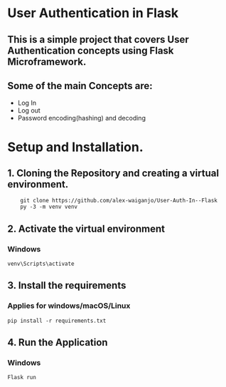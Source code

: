 # User Authentication in Flask
## This is a simple project that covers User Authentication concepts using Flask Microframework.
## Some of the main Concepts are:
 - Log In
 - Log out
 - Password encoding(hashing) and decoding
# Setup and Installation.
## 1. Cloning the Repository and creating a virtual environment.
 ``` 
     git clone https://github.com/alex-waiganjo/User-Auth-In--Flask    
     py -3 -m venv venv
 ```
## 2. Activate the virtual environment
### Windows
```
venv\Scripts\activate
```
## 3. Install the requirements
### Applies for windows/macOS/Linux
```
pip install -r requirements.txt
```
## 4. Run the Application
### Windows
``` 
Flask run
```
